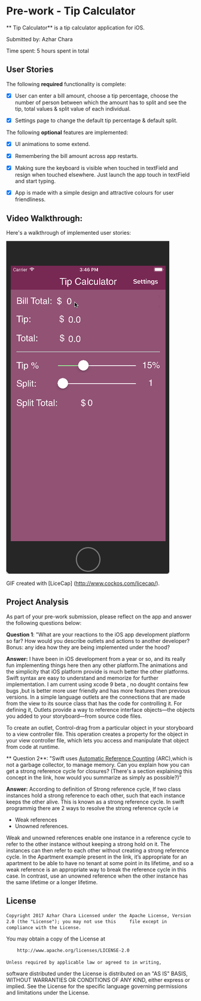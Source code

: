 ﻿# Pre-work - Tip Calculator


**
Tip Calculator** is a tip calculator application for iOS. 



Submitted by: Azhar Chara 



Time spent: 5 hours spent in total 



## User Stories 



The following **required** functionality is complete: 



* [x] User can enter a bill amount, choose a tip percentage, choose the number of person between which the amount has to split and see the tip, total values & split value of each individual. 

* [x] Settings page to change the default tip percentage & default split. 



The following **optional** features are implemented: 


* [x] UI animations to some extend.

* [x] Remembering the bill amount across app restarts.

* [x] Making sure the keyboard is visible when touched in textField and resign when touched elsewhere. Just launch the app touch in textField and start typing. 

* [x] App is made with a simple design and attractive colours for user friendliness.



## Video Walkthrough: 


Here's a walkthrough of implemented user stories:




<img src='https://github.com/azharchara/TipCalculator/blob/master/Video_Walkthrough.gif' title='Video Walkthrough' width='' alt='Video Walkthrough' /> 



GIF created with [LiceCap]
(http://www.cockos.com/licecap/). 



## Project Analysis 



As part of your pre-work submission, please reflect on the app and answer the following questions below: 



**Question 1**: "What are your reactions to the iOS app development platform so far? How would you describe outlets and actions to another developer?Bonus: any idea how they are being implemented under the hood?

**Answer:** I have been in iOS development from a year or so, and its really fun implementing things here then any other platform.The animations and the simplicity that iOS platform provide is much better the other platforms.
Swift syntax are easy to understand and memorize for further implementation. I am current using xcode 9 beta , no dought contains few bugs ,but is better more user friendly and has more features then previous versions.
In a simple language outlets are the connections that are made from the view to its source class that has the code for controlling it. For defining it, Outlets provide a way to reference interface objects—the objects you added to your storyboard—from source code files.

To create an outlet, Control-drag from a particular object in your storyboard to a view controller file. This operation creates a property for the object in your view controller file,
which lets you access and manipulate that object from code at runtime.


**
Question 2**: "Swift uses [Automatic Reference Counting](https://developer.apple.com/library/content/documentation/Swift/Conceptual/Swift_Programming_Language/AutomaticReferenceCounting.html#//apple_ref/doc/uid/TP40014097-CH20-ID49) (ARC),which is not a garbage collector, to manage memory. Can you explain how you can get a strong reference cycle for closures? (There's a section explaining this concept in the link, how would you summarize as simply as possible?)" 

**Answer:** According to definition of Strong reference cycle, If two class instances hold a strong reference to each other, such that each instance keeps the other alive. This is known as a strong reference cycle. In swift programmig
			there are 2 ways to resolve the strong reference cycle i.e

* Weak references
* Unowned references.

Weak and unowned references enable one instance in a reference cycle to refer to the other instance without keeping a strong hold on it. The instances can then refer to each other without creating a strong reference cycle.
			In the Apartment example present in the link, it’s appropriate for an apartment to be able to have no tenant at some point in its lifetime, and so a weak reference is an appropriate way to break the reference cycle in this case.
			In contrast, use an unowned reference when the other instance has the same lifetime or a longer lifetime.




## License 

	Copyright 2017 Azhar Chara Licensed under the Apache License, Version 2.0 (the "License"); you may not use this 	file except in compliance with the License. 
You may obtain a copy of the License at 

		http://www.apache.org/licenses/LICENSE-2.0 

	Unless required by applicable law or agreed to in writing, 
software distributed under the License is distributed 	on an "AS IS" BASIS, WITHOUT WARRANTIES OR CONDITIONS OF ANY KIND, either express or implied. 
See the License for 	the specific language governing permissions and limitations under the License.
